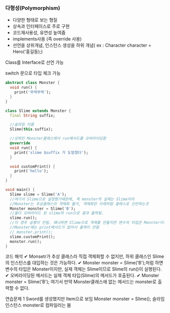 ### 다형성(Polymorphism)

- 다양한 형태로 보는 형질
- 상속과 인터페이스로 주로 구현
- 코드재사용성, 유연성 높여줌
- implements사용 (즉 override 사용)
- 선언을 상위개념, 인스턴스 생성을 하위 개념( ex : Character character = Hero('홍길동);)

Class를 Interface로 선언 가능

switch 문으로 타입 체크 가능

```dart
abstract class Monster {
  void run() {
    print('뚜벅뚜벅');
  }
}

class Slime extends Monster {
  final String suffix;

  //슬라임 이름
  Slime(this.suffix);

  //상위인 Monster클래스에서 run메서드를 오버라이딩함
  @override
  void run() {
    print('slime $suffix 가 도망쳤다');
  }

  void customPrint() {
    print('hello');
  }
}

void main() {
  Slime slime = Slime('A');
  //여기서 Slime으로 설정했기때문에, 즉 monster의 실체는 Slime이라
  //Monster는 추상클래스라 객체화 불가, 객체화란 아래처럼 클래스로 선언하는것
  Monster monster = Slime('B');
  //둘다 오버라이드 된 slime의 run으로 결과 출력됨.
  slime.run();
  //이 경우 실행이 안됨. 왜냐하면 Slime으로 객체를 만들지만 변수의 타입은 Monster이기때문에
  //Monster에는 print메서드가 없어서 출력이 안됨
  // monster.print();
  slime.customPrint();
  monster.run();
}
```

코드 해석
✔ Monsetr가 추상 클래스라 직접 객체화할 수 없지만, 하위 클래스인 Slime의 인스턴스를 대입하는 것은 가능하다.
✔ Monster monster = Slime('B');처럼 하면 변수의 타입은 Monster이지만, 실제 객체는 Slime이므로 Slime의 run()이 실행된다.
✔ 오버라이딩된 메서드는 실제 객체 타입(Slime)의 메서드가 호출된다.
✔ Monster monster = Slime('B'); 여기서 만약 Monster클래스에 없는 메서드는 monster로 출력할 수 없다.

연습문제 1
Sword를 생성했지만 Item으로 보임
Monster monster = Slime();
슬라임 인스턴스
monster로 컴파일러는 봄
